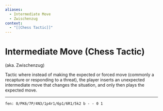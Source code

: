 ```yaml
---
aliases:
  - Intermediate Move
  - Zwischenzug
context:
  - "[[Chess Tactic]]"
---
```


# Intermediate Move (Chess Tactic)

(aka. Zwischenzug)

Tactic where instead of making the expected or forced move (commonly a recapture or responding to a threat), the player inserts an unexpected intermediate move that changes the situation, and only then plays the expected move.

---

```chesser
fen: 8/PK6/7P/4N3/1p4r1/6p1/6R1/5k2 b - - 0 1
```
